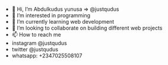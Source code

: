 - 👋 Hi, I’m Abdulkudus yunusa => @justqudus
- 👀 I’m interested in programming
- 🌱 I’m currently learning web development 
- 💞️ I’m looking to collaborate on building different web projects
- 📫 How to reach me 
- instagram @justqudus
- twitter @justqudus
- whatsapp: +2347025508107

<!---
justqudus/justqudus is a ✨ special ✨ repository because its `README.md` (this file) appears on your GitHub profile.
You can click the Preview link to take a look at your changes.
--->
